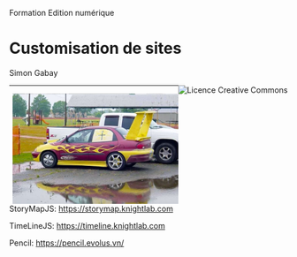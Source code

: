 Formation Edition numérique

# Customisation de sites

Simon Gabay

<a rel="license" href="http://creativecommons.org/licenses/by/4.0/"><img alt="Licence Creative Commons" style="border-width:0;float:right;\" src="https://i.creativecommons.org/l/by/4.0/88x31.png" /></a>

---

<img src="images/tuning.jpg" width="300px" style="float:right;"/>

StoryMapJS: https://storymap.knightlab.com

TimeLineJS: https://timeline.knightlab.com

Pencil: https://pencil.evolus.vn/

